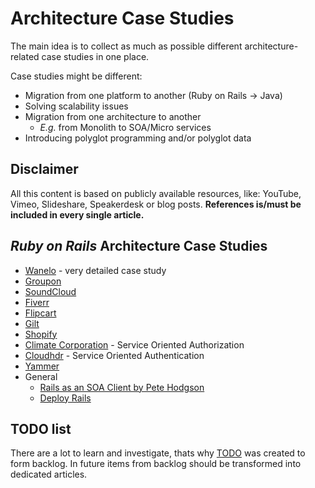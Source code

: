 # Architecture Case Studies

The main idea is to collect as much as possible different architecture-related case studies in one place.

Case studies might be different:
- Migration from one platform  to another (Ruby on Rails -> Java)
- Solving scalability issues
- Migration from one architecture to another
  - _E.g._ from Monolith to SOA/Micro services
- Introducing polyglot programming and/or polyglot data

## Disclaimer
All this content is based on publicly available resources, like: YouTube, Vimeo, Slideshare, Speakerdesk or blog posts.
**References is/must be included in every single article.**

## _Ruby on Rails_ Architecture Case Studies
- [Wanelo](wanelo.md) - very detailed case study
- [Groupon](groupon.md)
- [SoundCloud](soubdcloud.md)
- [Fiverr](fiverr.md)
- [Flipcart](flipcart.md)
- [Gilt](gilt.md)
- [Shopify](shopify.md)
- [Climate Corporation](climatecorp.md) - Service Oriented Authorization
- [Cloudhdr](cloudhdr.md) - Service Oriented Authentication
- [Yammer](yammer.md)
- General
  - [Rails as an SOA Client by Pete Hodgson](rails-as-an-soa-client-by-pete-hodgson.md)
  - [Deploy Rails](deploy-rails.md)

## TODO list
There are a lot to learn and investigate, thats why [TODO](TODO.md) was created to form backlog. In future items from backlog should be transformed into dedicated articles.
